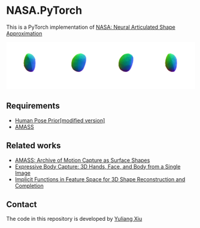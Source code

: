 # NASA.PyTorch

This is a PyTorch implementation of [NASA: Neural Articulated Shape Approximation](https://arxiv.org/abs/1912.03207)

![results](results.gif)

## Requirements
- [Human Pose Prior[modified version]](https://github.com/YuliangXiu/human_body_prior)
- [AMASS](https://github.com/nghorbani/amass)

## Related works
- [AMASS: Archive of Motion Capture as Surface Shapes](https://amass.is.tue.mpg.de/)
- [Expressive Body Capture: 3D Hands, Face, and Body from a Single Image](https://smpl-x.is.tue.mpg.de/)
- [Implicit Functions in Feature Space for 3D Shape Reconstruction and Completion](https://virtualhumans.mpi-inf.mpg.de/publications.html)

## Contact
The code in this repository is developed by [Yuliang Xiu](http://xiuyuliang.cn/)


